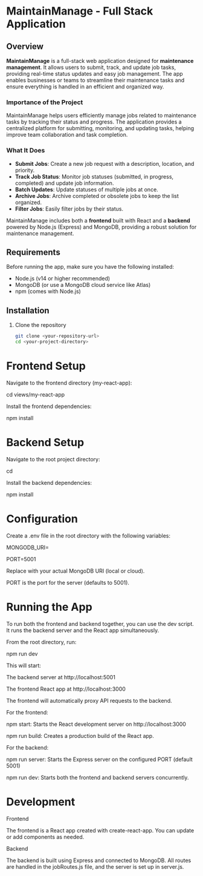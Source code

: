 # MaintainManage - Full Stack Application

## Overview

**MaintainManage** is a full-stack web application designed for **maintenance management**. It allows users to submit, track, and update job tasks, providing real-time status updates and easy job management. The app enables businesses or teams to streamline their maintenance tasks and ensure everything is handled in an efficient and organized way.

### Importance of the Project

MaintainManage helps users efficiently manage jobs related to maintenance tasks by tracking their status and progress. The application provides a centralized platform for submitting, monitoring, and updating tasks, helping improve team collaboration and task completion.

### What It Does

- **Submit Jobs**: Create a new job request with a description, location, and priority.
- **Track Job Status**: Monitor job statuses (submitted, in progress, completed) and update job information.
- **Batch Updates**: Update statuses of multiple jobs at once.
- **Archive Jobs**: Archive completed or obsolete jobs to keep the list organized.
- **Filter Jobs**: Easily filter jobs by their status.
  
MaintainManage includes both a **frontend** built with React and a **backend** powered by Node.js (Express) and MongoDB, providing a robust solution for maintenance management.

## Requirements

Before running the app, make sure you have the following installed:

- Node.js (v14 or higher recommended)
- MongoDB (or use a MongoDB cloud service like Atlas)
- npm (comes with Node.js)

## Installation

1. Clone the repository
   ```bash
   git clone <your-repository-url>
   cd <your-project-directory>
   
# Frontend Setup

Navigate to the frontend directory (my-react-app):

cd views/my-react-app

Install the frontend dependencies:

npm install

# Backend Setup

Navigate to the root project directory:

cd <your-project-directory>

Install the backend dependencies:

npm install

# Configuration

Create a .env file in the root directory with the following variables:

MONGODB_URI=<your-mongodb-connection-string>

PORT=5001

Replace <your-mongodb-connection-string> with your actual MongoDB URI (local or cloud).

PORT is the port for the server (defaults to 5001).

# Running the App

To run both the frontend and backend together, you can use the dev script. It runs the backend server and the React app simultaneously.

From the root directory, run:

npm run dev

This will start:

The backend server at http://localhost:5001

The frontend React app at http://localhost:3000

The frontend will automatically proxy API requests to the backend.

For the frontend:

npm start: Starts the React development server on http://localhost:3000

npm run build: Creates a production build of the React app.

For the backend:

npm run server: Starts the Express server on the configured PORT (default 5001)

npm run dev: Starts both the frontend and backend servers concurrently.

# Development

Frontend

The frontend is a React app created with create-react-app. You can update or add components as needed.

Backend

The backend is built using Express and connected to MongoDB. All routes are handled in the jobRoutes.js file, and the server is set up in server.js.
